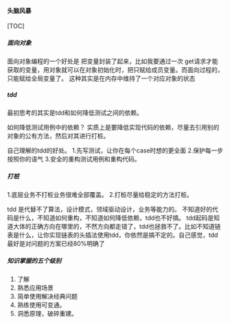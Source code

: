 #### 头脑风暴

[TOC]

##### 面向对象

面向对象编程的一个好处是 把变量封装了起来，比如我要通过一次 get请求才能获取的变量，用对象就可以在对象初始化时，把只赋给成员变量。而面向过程的，只能赋给全局变量了。
这种其实是在内存中维持了一个对应对象的状态

##### tdd

最初思考的其实是tdd和如何降低测试之间的依赖。

如何降低测试用例中的依赖？
实质上是要降低实现代码的依赖，尽量去引用别的对象的公有方法，然后对其进行打桩。

自己理解的tdd的好处。
1.先写测试，让你在每个case时想的更全面
2.保护每一步按照你的语气
3.安全的重构测试用例和重构代码。

##### 打桩

1.底层业务不打桩业务很难全部覆盖。
2.打桩尽量给稳定的方法打桩。

tdd 是代替不了算法，设计模式，领域驱动设计，业务等能力的。
不知道好的代码是什么，不知道如何重构，不知道如何降低依赖，tdd也不好搞。
tdd起码是知道大体的正确方向在哪里的，不然方向都走错了，tdd也拯救不了。比如不知道链表是什么，让你实现链表的头插法使用tdd，你依然是搞不定的。自己感觉，tdd最好是对问题的方案已经80%明确了



##### 知识掌握的五个级别

1. 了解
2. 熟悉应用场景
3. 简单使用解决经典问题
4. 熟练使用可变通。
5. 洞悉原理，破碎重建。






